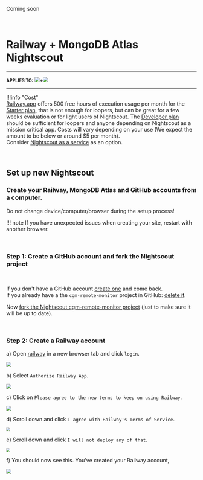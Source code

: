 Coming soon

</br>

# Railway + MongoDB Atlas Nightscout

---

<span style="font-size:smaller;">**APPLIES TO:**</span> <img src="../../img/railway-app-logo.png" style="zoom:80%;" />+<img src="../../../vendors/img/Atlas.png" style="zoom:80%;" />

---

!!!info "Cost"  
 [Railway.app](https://railway.app/) offers 500 free hours of execution usage per month for the [Starter plan](https://docs.railway.app/reference/plans#starter-plan), that is not enough for loopers, but can be great for a few weeks evaluation or for light users of Nightscout.
The [Developer plan](https://docs.railway.app/reference/plans#developer-plan-offering) should be sufficient for loopers and anyone depending on Nightscout as a mission critical app. Costs will vary depending on your use (We expect the amount to be below or around $5 per month).  
 Consider [Nightscout as a service](/#nightscout-as-a-service) as an option.

</br>

## Set up new Nightscout

### Create your Railway, MongoDB Atlas and GitHub accounts from a computer.

Do not change device/computer/browser during the setup process!

!!! note
If you have unexpected issues when creating your site, restart with another browser.

</br>

### Step 1: Create a GitHub account and fork the Nightscout project

</br>

If you don't have a GitHub account [create one](../../../nightscout/github/#create-a-github-account) and come back.  
If you already have a the `cgm-remote-monitor` project in GitHub: [delete it](../../../nightscout/github/#delete-your-own-fork-of-cgm-remote-monitor).

Now [fork the Nightscout cgm-remote-monitor project](../../../nightscout/github/#fork-the-nightscout-project) (just to make sure it will be up to date).

</br>

### Step 2: Create a Railway account

a) Open [railway](https://railway.app) in a new browser tab and click `login`.

<img src="../img/Railway01.png" style="zoom:80%;" />

</br>

b) Select `Authorize Railway App`.

<img src="../img/Railway02.png" style="zoom:80%;" />

</br>

c) Click on `Please agree to the new terms to keep on using Railway`.

<img src="../img/Railway03.png" style="zoom:80%;" />

</br>

d) Scroll down and click `I agree with Railway's Terms of Service`.

<img src="../img/Railway04.png" style="zoom:60%;" />

</br>

e) Scroll down and click `I will not deploy any of that`.

<img src="../img/Railway05.png" style="zoom:60%;" />

</br>

f) You should now see this. You've created your Railway account,

<img src="../img/Railway06.png" style="zoom:80%;" />

</br>